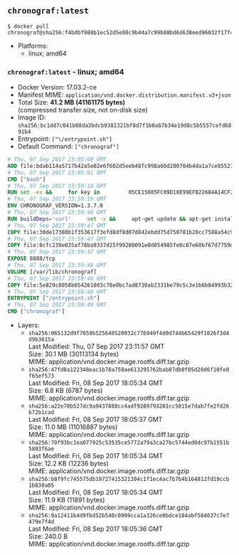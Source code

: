 ## `chronograf:latest`

```console
$ docker pull chronograf@sha256:f4bdbf988b1ec52d5e88c9b44a7c99b88bd6d638eed96032f17f460701f63be7
```

-	Platforms:
	-	linux; amd64

### `chronograf:latest` - linux; amd64

-	Docker Version: 17.03.2-ce
-	Manifest MIME: `application/vnd.docker.distribution.manifest.v2+json`
-	Total Size: **41.2 MB (41161175 bytes)**  
	(compressed transfer size, not on-disk size)
-	Image ID: `sha256:bc1dd7c041b60da3bdcb9381321bf8d7f1b0ab7b34e19d8c5b5557cefd6891b4`
-	Entrypoint: `["\/entrypoint.sh"]`
-	Default Command: `["chronograf"]`

```dockerfile
# Thu, 07 Sep 2017 23:05:00 GMT
ADD file:bdab114a5717b42a5e02e6f602d5eeb48fc998a60d200704b4da1a7ce8552775 in / 
# Thu, 07 Sep 2017 23:05:01 GMT
CMD ["bash"]
# Thu, 07 Sep 2017 23:59:18 GMT
RUN set -ex &&     for key in         05CE15085FC09D18E99EFB22684A14CF2582E0C5 ;     do         gpg --keyserver ha.pool.sks-keyservers.net --recv-keys "$key" ||         gpg --keyserver pgp.mit.edu --recv-keys "$key" ||         gpg --keyserver keyserver.pgp.com --recv-keys "$key" ;     done
# Thu, 07 Sep 2017 23:59:19 GMT
ENV CHRONOGRAF_VERSION=1.3.7.0
# Thu, 07 Sep 2017 23:59:46 GMT
RUN buildDeps='curl'     set -x &&     apt-get update && apt-get install -y ca-certificates $buildDeps --no-install-recommends &&     rm -rf /var/lib/apt/lists/* &&     curl -SLO "https://dl.influxdata.com/chronograf/releases/chronograf_${CHRONOGRAF_VERSION}_amd64.deb.asc" &&     curl -SLO "https://dl.influxdata.com/chronograf/releases/chronograf_${CHRONOGRAF_VERSION}_amd64.deb" &&     gpg --batch --verify chronograf_${CHRONOGRAF_VERSION}_amd64.deb.asc chronograf_${CHRONOGRAF_VERSION}_amd64.deb &&     dpkg -i chronograf_${CHRONOGRAF_VERSION}_amd64.deb &&     rm -f chronograf_${CHRONOGRAF_VERSION}_amd64.deb* &&     apt-get purge -y --auto-remove $buildDeps
# Thu, 07 Sep 2017 23:59:47 GMT
COPY file:30de17380b1f353617f3efd8df8d07d842ebdd75d750781b20cc7588a54c918d in /usr/share/chronograf/LICENSE 
# Thu, 07 Sep 2017 23:59:47 GMT
COPY file:8cfc239e035af78ba9337d25f99200091e0d054985fe0c87e60b767d7759d99d in /usr/share/chronograf/agpl-3.0.md 
# Thu, 07 Sep 2017 23:59:47 GMT
EXPOSE 8888/tcp
# Thu, 07 Sep 2017 23:59:48 GMT
VOLUME [/var/lib/chronograf]
# Thu, 07 Sep 2017 23:59:48 GMT
COPY file:5e829c8058b054261083c78e0bc7ad8730ab2331be79c5c3e1b6b84993b3224b in /entrypoint.sh 
# Thu, 07 Sep 2017 23:59:48 GMT
ENTRYPOINT ["/entrypoint.sh"]
# Thu, 07 Sep 2017 23:59:49 GMT
CMD ["chronograf"]
```

-	Layers:
	-	`sha256:065132d9f7059b525640520932c776949f4d0d744b65429f1026f3d4d9b3615a`  
		Last Modified: Thu, 07 Sep 2017 23:11:57 GMT  
		Size: 30.1 MB (30113134 bytes)  
		MIME: application/vnd.docker.image.rootfs.diff.tar.gzip
	-	`sha256:47fd8a122348eac1b78a758ae613295762bab87db0f05d28d6f10fe0f65ef573`  
		Last Modified: Fri, 08 Sep 2017 18:05:34 GMT  
		Size: 6.8 KB (6787 bytes)  
		MIME: application/vnd.docker.image.rootfs.diff.tar.gzip
	-	`sha256:a22e70b527dc9a9437888cc4adf9289793201cc5015e7dab7fe2fd26b72b1cad`  
		Last Modified: Fri, 08 Sep 2017 18:05:37 GMT  
		Size: 11.0 MB (11016887 bytes)  
		MIME: application/vnd.docker.image.rootfs.diff.tar.gzip
	-	`sha256:70f93bc1ea077925c53535ce5772a79a3ca27bc5744ed0dc97b1551b5803f6ae`  
		Last Modified: Fri, 08 Sep 2017 18:05:34 GMT  
		Size: 12.2 KB (12236 bytes)  
		MIME: application/vnd.docker.image.rootfs.diff.tar.gzip
	-	`sha256:b8f9fc745575db19727415321204c1f1ec4ac7b7b4b164812fd19ccb1b838a05`  
		Last Modified: Fri, 08 Sep 2017 18:05:34 GMT  
		Size: 11.9 KB (11891 bytes)  
		MIME: application/vnd.docker.image.rootfs.diff.tar.gzip
	-	`sha256:9a12411b4d9fbd52b540c0999cca1a326ce0bdce184abf584037c7e7479e7f4d`  
		Last Modified: Fri, 08 Sep 2017 18:05:36 GMT  
		Size: 240.0 B  
		MIME: application/vnd.docker.image.rootfs.diff.tar.gzip
